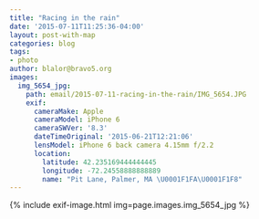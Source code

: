 ```yaml
---
title: "Racing in the rain"
date: '2015-07-11T11:25:36-04:00'
layout: post-with-map
categories: blog
tags:
- photo
author: blalor@bravo5.org
images:
  img_5654_jpg:
    path: email/2015-07-11-racing-in-the-rain/IMG_5654.JPG
    exif:
      cameraMake: Apple
      cameraModel: iPhone 6
      cameraSWVer: '8.3'
      dateTimeOriginal: '2015-06-21T12:21:06'
      lensModel: iPhone 6 back camera 4.15mm f/2.2
      location:
        latitude: 42.235169444444445
        longitude: -72.24558888888889
        name: "Pit Lane, Palmer, MA \U0001F1FA\U0001F1F8"
---
```


{% include exif-image.html img=page.images.img_5654_jpg %}
